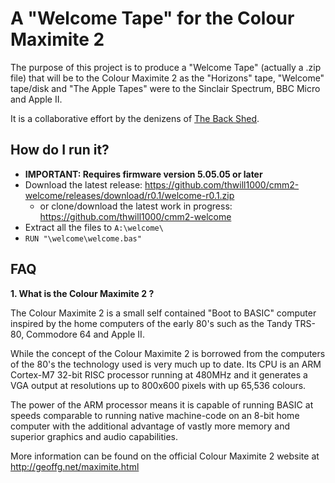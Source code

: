 # A "Welcome Tape" for the Colour Maximite 2

The purpose of this project is to produce a "Welcome Tape" (actually a .zip file) that will be to the Colour Maximite 2 as the "Horizons" tape, "Welcome" tape/disk and "The Apple Tapes" were to the Sinclair Spectrum, BBC Micro and Apple II.

It is a collaborative effort by the denizens of [The Back Shed](http://www.thebackshed.com/forum/ViewForum.php?FID=16).

## How do I run it?

 - **IMPORTANT: Requires firmware version 5.05.05 or later**
 - Download the latest release: https://github.com/thwill1000/cmm2-welcome/releases/download/r0.1/welcome-r0.1.zip
    - or clone/download the latest work in progress: https://github.com/thwill1000/cmm2-welcome
 - Extract all the files to ```A:\welcome\```
 - ```RUN "\welcome\welcome.bas"```

## FAQ

**1. What is the Colour Maximite 2 ?**

The Colour Maximite 2 is a small self contained "Boot to BASIC" computer inspired by the home computers of the early 80's such as the Tandy TRS-80, Commodore 64 and Apple II.

While the concept of the Colour Maximite 2 is borrowed from the computers of the 80's the technology used is very much up to date.  Its CPU is an ARM Cortex-M7 32-bit RISC processor running at 480MHz and it generates a VGA output at resolutions up to 800x600 pixels with up 65,536 colours.

The power of the ARM processor means it is capable of running BASIC at speeds comparable to running native machine-code on an 8-bit home computer with the additional advantage of vastly more memory and superior graphics and audio capabilities.

More information can be found on the official Colour Maximite 2 website at http://geoffg.net/maximite.html
